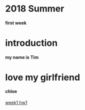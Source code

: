 # 2018 Summer
#### first week
# introduction
#### my name is Tim
# love my girlfriend
#### chloe

[week1 hw1](https://a9486l.github.io/2018-Summer/week1/hw1.html)
